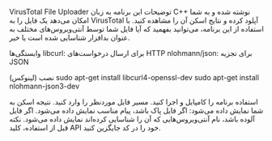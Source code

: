 VirusTotal File Uploader
توضیحات
این برنامه به زبان C++ نوشته شده و به شما امکان می‌دهد یک فایل را به VirusTotal آپلود کرده و نتایج اسکن آن را مشاهده کنید. با استفاده از این برنامه، می‌توانید بفهمید که آیا فایل شما توسط آنتی‌ویروس‌های مختلف به عنوان بدافزار شناسایی شده است یا خیر.

وابستگی‌ها
libcurl: برای ارسال درخواست‌های HTTP
nlohmann/json: برای تجزیه JSON

نصب (لینوکس)
sudo apt-get install libcurl4-openssl-dev
sudo apt-get install nlohmann-json3-dev


استفاده
برنامه را کامپایل و اجرا کنید.
مسیر فایل موردنظر را وارد کنید.
نتیجه اسکن به شما نمایش داده می‌شود:
اگر فایل پاک باشد، پیام مناسب نمایش داده می‌شود.
اگر فایل آلوده باشد، نام آنتی‌ویروس‌هایی که آن را شناسایی کرده‌اند نمایش داده می‌شود.
نکته
قبل از استفاده، کلید API خود را در کد جایگزین کنید.
